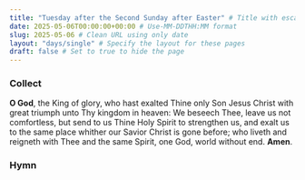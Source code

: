 ```yaml
---
title: "Tuesday after the Second Sunday after Easter" # Title with escaped quotes
date: 2025-05-06T00:00:00+00:00 # Use-MM-DDTHH:MM format
slug: 2025-05-06 # Clean URL using only date
layout: "days/single" # Specify the layout for these pages
draft: false # Set to true to hide the page
---
```


### Collect

**O God**, the King of glory, who hast exalted Thine only Son Jesus Christ with great triumph unto Thy kingdom in heaven: We beseech Thee, leave us not comfortless, but send to us Thine Holy Spirit to strengthen us, and exalt us to the same place whither our Savior Christ is gone before; who liveth and reigneth with Thee and the same Spirit, one God, world without end. **Amen**.


### Hymn